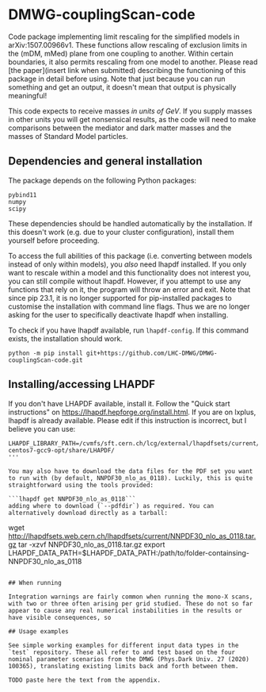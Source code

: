 # DMWG-couplingScan-code
Code package implementing limit rescaling for the simplified models in arXiv:1507.00966v1. These functions allow rescaling of exclusion limits in the (mDM, mMed) plane from one coupling to another. Within certain boundaries, it also permits rescaling from one model to another. Please read [the paper](insert link when submitted) describing the functioning of this package in detail before using. Note that just because you can run something and get an output, it doesn't mean that output is physically meaningful!

This code expects to receive masses *in units of GeV*. If you supply masses in other units you will get nonsensical results, as the code will need to make comparisons between the mediator and dark matter masses and the masses of Standard Model particles.

## Dependencies and general installation

The package depends on the following Python packages:

```
pybind11
numpy
scipy
```
These dependencies should be handled automatically by the installation. If this doesn't work (e.g. due to your cluster configuration), install them yourself before proceeding.

To access the full abilities of this package (i.e. converting between models instead of only within models), you *also* need lhapdf installed. If you only want to rescale within a model and this functionality does not interest you, you can still compile without lhapdf. However, if you attempt to use any functions that rely on it, the program will throw an error and exit. Note that since pip 23.1, it is no longer supported for pip-installed packages to customise the installation with command line flags. Thus we are no longer asking for the user to specifically deactivate lhapdf when installing. 

To check if you have lhapdf available, run `lhapdf-config`. If this command exists, the installation should work.

```
python -m pip install git+https://github.com/LHC-DMWG/DMWG-couplingScan-code.git
```

## Installing/accessing LHAPDF 

If you don't have LHAPDF available, install it. Follow the "Quick start instructions" on https://lhapdf.hepforge.org/install.html. If you are on lxplus, lhapdf is already available. Please edit if this instruction is incorrect, but I believe you can use:
```
LHAPDF_LIBRARY_PATH=/cvmfs/sft.cern.ch/lcg/external/lhapdfsets/current/:/cvmfs/sft.cern.ch/lcg/releases/LCG_97python3/MCGenerators/lhapdf/6.2.3/x86_64-centos7-gcc9-opt/share/LHAPDF/
''' 

You may also have to download the data files for the PDF set you want to run with (by default, NNPDF30_nlo_as_0118). Luckily, this is quite straightforward using the tools provided:

```lhapdf get NNPDF30_nlo_as_0118```
adding where to download (`--pdfdir`) as required. You can alternatively download directly as a tarball:

```
wget http://lhapdfsets.web.cern.ch/lhapdfsets/current/NNPDF30_nlo_as_0118.tar.gz
tar -xzvf NNPDF30_nlo_as_0118.tar.gz
export LHAPDF_DATA_PATH=$LHAPDF_DATA_PATH:/path/to/folder-containsing-NNPDF30_nlo_as_0118
```

## When running

Integration warnings are fairly common when running the mono-X scans, with two or three often arising per grid studied. These do not so far appear to cause any real numerical instabilities in the results or have visible consequences, so 

## Usage examples

See simple working examples for different input data types in the `test` repository. These all refer to and test based on the four nominal parameter scenarios from the DMWG (Phys.Dark Univ. 27 (2020) 100365), translating existing limits back and forth between them.

TODO paste here the text from the appendix.
